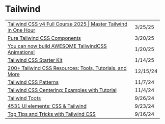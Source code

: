 # Tailwind

|                                                                                                                                                      |          |
| ---------------------------------------------------------------------------------------------------------------------------------------------------- | -------- |
| [Tailwind CSS v4 Full Course 2025 \| Master Tailwind in One Hour](https://app.daily.dev/posts/xa8pr0rjl)                                             | 3/25/25  |
| [Pure Tailwind CSS Components](https://app.daily.dev/posts/pure-tailwind-css-components-3xskxtgms)                                                   | 3/20/25  |
| [You can now build AWESOME TailwindCSS Animations!](https://www.youtube.com/watch?v=-Upbnoj9iMk)                                                     | 1/20/25  |
| [Tailwind CSS Starter Kit](https://app.daily.dev/posts/tailwind-css-starter-kit-bcvctr6xt)                                                           | 1/14/25  |
| [200+ Tailwind CSS Resources: Tools, Tutorials, and More](https://app.daily.dev/posts/200-tailwind-css-resources-tools-tutorials-and-more-yoqcyrmjt) | 12/15/24 |
| [Tailwind CSS Patterns](https://app.daily.dev/posts/tailwind-css-patterns-asycv1q65)                                                                 | 11/7/24  |
| [Tailwind CSS Centering: Examples with Tutorial](https://themeselection.com/tailwind-css-centering/?ref=dailydev)                                    | 11/4/24  |
| [Tailwind Toots](https://www.tailwind-toots.fun/?ref=dailydev)                                                                                       | 9/26/24  |
| [4531 UI elements: CSS & Tailwind](https://uiverse.io/elements?ref=dailydev)                                                                         | 9/23/24  |
| [Top Tips and Tricks with Tailwind CSS](https://faun.pub/top-tips-and-tricks-with-tailwind-css-19a566c2b225)                                         | 9/16/24  |
